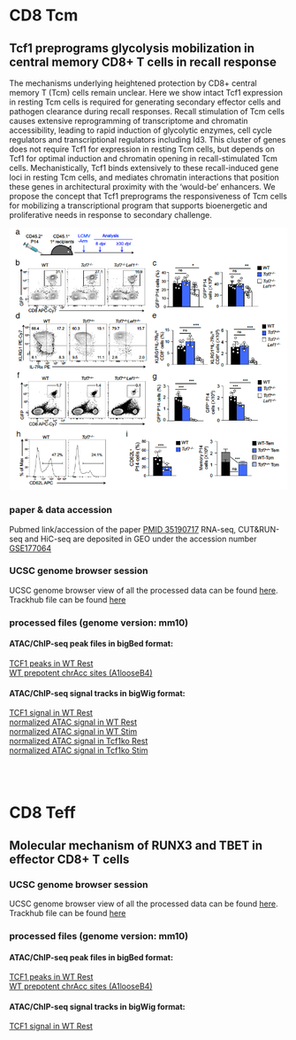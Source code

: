 # CD8 Tcm
## Tcf1 preprograms glycolysis mobilization in central memory CD8+ T cells in recall response
The mechanisms underlying heightened protection by CD8+ central memory T (Tcm) cells remain unclear. Here we show intact Tcf1 expression in resting Tcm cells is required for generating secondary effector cells and pathogen clearance during recall responses. Recall stimulation of Tcm cells causes extensive reprogramming of transcriptome and chromatin accessibility, leading to rapid induction of glycolytic enzymes, cell cycle regulators and transcriptional regulators including Id3. This cluster of genes does not require Tcf1 for expression in resting Tcm cells, but depends on Tcf1 for optimal induction and chromatin opening in recall-stimulated Tcm cells. Mechanistically, Tcf1 binds extensively to these recall-induced gene loci in resting Tcm cells, and mediates chromatin interactions that position these genes in architectural proximity with the ‘would-be’ enhancers. We propose the concept that Tcf1 preprograms the responsiveness of Tcm cells for mobilizing a transcriptional program that supports bioenergetic and proliferative needs in response to secondary challenge. 

![GitHub Logo](Tcm.png)
### paper & data accession
Pubmed link/accession of the paper [PMID 35190717](https://pubmed.ncbi.nlm.nih.gov/35190717/) 
RNA-seq, CUT&RUN-seq and HiC-seq are deposited in GEO under the accession number [GSE177064](https://www.ncbi.nlm.nih.gov/geo/query/acc.cgi?acc=GSE177064)
### UCSC genome browser session
UCSC genome browser view of all the processed data can be found [here](https://genome.ucsc.edu/s/tarelahu/Tcm).
Trackhub file can be found [here](https://data.cyverse.org/dav-anon/iplant/home/tarela/trackhub/Tcm/Tcm_trackhub_single.txt)

### processed files (genome version: mm10)
#### ATAC/ChIP-seq peak files in bigBed format:
[TCF1 peaks in WT Rest](https://data.cyverse.org/dav-anon/iplant/home/tarela/trackhub/Tcm/CD8_TcmRestWT_TCF1_peaks.bb)<br />
[WT prepotent chrAcc sites (A1looseB4)](https://data.cyverse.org/dav-anon/iplant/home/tarela/trackhub/Tcm/diffATACpeaks/A1looseB4_peaks.bb)<br />

#### ATAC/ChIP-seq signal tracks in bigWig format:
[TCF1 signal in WT Rest](https://data.cyverse.org/dav-anon/iplant/home/tarela/trackhub/Tcm/CD8TcmRest_ctrl_TCF1.bw)<br />
[normalized ATAC signal in WT Rest](https://data.cyverse.org/dav-anon/iplant/home/tarela/trackhub/Tcm/CD8TcmRest_ctrl_ATAC.bw)<br />
[normalized ATAC signal in WT Stim](https://data.cyverse.org/dav-anon/iplant/home/tarela/trackhub/Tcm/CD8TcmStim_ctrl_ATAC_LMnorm.bw)<br />
[normalized ATAC signal in Tcf1ko Rest](https://data.cyverse.org/dav-anon/iplant/home/tarela/trackhub/Tcm/CD8TcmRest_Tcf1ko_ATAC_LMnorm.bw)<br />
[normalized ATAC signal in Tcf1ko Stim](https://data.cyverse.org/dav-anon/iplant/home/tarela/trackhub/Tcm/CD8TcmStim_Tcf1ko_ATAC_LMnorm.bw)<br />

<br /><br />
# CD8 Teff
## Molecular mechanism of RUNX3 and TBET in effector CD8+ T cells
### UCSC genome browser session
UCSC genome browser view of all the processed data can be found [here](https://genome.ucsc.edu/s/tarelahu/Teff).
Trackhub file can be found [here](https://data.cyverse.org/dav-anon/iplant/home/tarela/trackhub/Tcm/Tcm_trackhub_single.txt)

### processed files (genome version: mm10)
#### ATAC/ChIP-seq peak files in bigBed format:
[TCF1 peaks in WT Rest](https://data.cyverse.org/dav-anon/iplant/home/tarela/trackhub/Tcm/CD8_TcmRestWT_TCF1_peaks.bb)<br />
[WT prepotent chrAcc sites (A1looseB4)](https://data.cyverse.org/dav-anon/iplant/home/tarela/trackhub/Tcm/diffATACpeaks/A1looseB4_peaks.bb)<br />

#### ATAC/ChIP-seq signal tracks in bigWig format:
[TCF1 signal in WT Rest](https://data.cyverse.org/dav-anon/iplant/home/tarela/trackhub/Tcm/CD8TcmRest_ctrl_TCF1.bw)<br />







